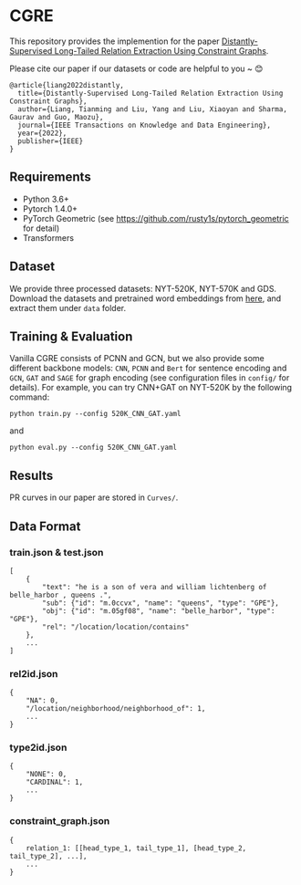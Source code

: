 # CGRE

This repository provides the implemention for the paper [Distantly-Supervised Long-Tailed Relation Extraction Using Constraint Graphs](https://arxiv.org/abs/2105.11225).

Please cite our paper if our datasets or code are helpful to you ~ 😊
```
@article{liang2022distantly,
  title={Distantly-Supervised Long-Tailed Relation Extraction Using Constraint Graphs},
  author={Liang, Tianming and Liu, Yang and Liu, Xiaoyan and Sharma, Gaurav and Guo, Maozu},
  journal={IEEE Transactions on Knowledge and Data Engineering},
  year={2022},
  publisher={IEEE}
}
```

## Requirements

* Python 3.6+
* Pytorch 1.4.0+
* PyTorch Geometric (see https://github.com/rusty1s/pytorch_geometric for detail)
* Transformers

## Dataset

We provide three processed datasets: NYT-520K, NYT-570K and GDS. Download the datasets and pretrained word embeddings from [here](https://drive.google.com/file/d/12ROz5GkSEl5Ka9a1uuftPqcdpM6aFhGy/view?usp=sharing), and extract them under `data` folder.

## Training & Evaluation

Vanilla CGRE consists of PCNN and GCN, but we also provide some different backbone models: `CNN`, `PCNN` and `Bert` for sentence encoding and `GCN`, `GAT` and `SAGE` for graph encoding (see configuration files in `config/` for details). For example, you can try CNN+GAT on NYT-520K by the following command:

    python train.py --config 520K_CNN_GAT.yaml
and

    python eval.py --config 520K_CNN_GAT.yaml

## Results

PR curves in our paper are stored in `Curves/`.

## Data Format

### train.json & test.json

    [
        {
            "text": "he is a son of vera and william lichtenberg of belle_harbor , queens .",
            "sub": {"id": "m.0ccvx", "name": "queens", "type": "GPE"},
            "obj": {"id": "m.05gf08", "name": "belle_harbor", "type": "GPE"},
            "rel": "/location/location/contains"
        },
        ...
    ]

### rel2id.json

    {
        "NA": 0,
        "/location/neighborhood/neighborhood_of": 1,
        ...
    }

### type2id.json 

    {
        "NONE": 0,
        "CARDINAL": 1,
        ...
    }

### constraint_graph.json

    {
        relation_1: [[head_type_1, tail_type_1], [head_type_2, tail_type_2], ...],
        ...
    }
